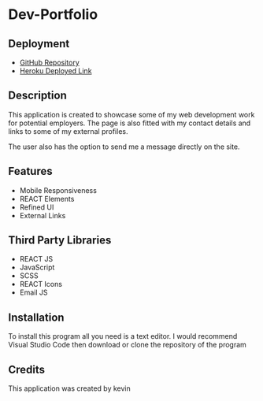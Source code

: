# Dev-Portfolio

## Deployment

- [GitHub Repository](https://github.com/cn-kp/Developer-Portfolio)
- [Heroku Deployed Link](https://kevindevportfolio.herokuapp.com/)

## Description

This application is created to showcase some of my web development work for potential employers. The page is also fitted with my contact details and links to some of my external profiles. 

The user also has the option to send me a message directly on the site. 


## Features

- Mobile Responsiveness
- REACT Elements
- Refined UI
- External Links

## Third Party Libraries

- REACT JS
- JavaScript
- SCSS 
- REACT Icons
- Email JS

## Installation

To install this program all you need is a text editor. I would recommend Visual Studio Code then download or clone the repository of the program

## Credits

This application was created by kevin
